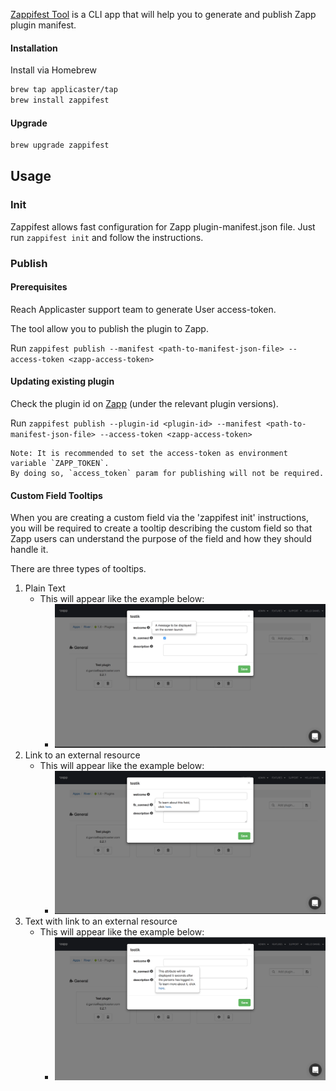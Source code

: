 [Zappifest Tool](https://github.com/applicaster/zappifest) is a CLI app that will help you to generate and publish Zapp plugin manifest.

#### Installation

Install via Homebrew
```bash
brew tap applicaster/tap
brew install zappifest
```

#### Upgrade
```bash
brew upgrade zappifest
```

## Usage
### Init
Zappifest allows fast configuration for Zapp plugin-manifest.json file.
Just run `zappifest init` and follow the instructions.

### Publish

#### Prerequisites
Reach Applicaster support team to generate User access-token.

The tool allow you to publish the plugin to Zapp.

Run `zappifest publish --manifest <path-to-manifest-json-file> --access-token <zapp-access-token>`

#### Updating existing plugin
Check the plugin id on [Zapp](https://zapp.applicaster.com/admin/plugins) (under the relevant plugin versions).

Run `zappifest publish --plugin-id <plugin-id> --manifest <path-to-manifest-json-file> --access-token <zapp-access-token>`

```
Note: It is recommended to set the access-token as environment variable `ZAPP_TOKEN`.
By doing so, `access_token` param for publishing will not be required.
```

#### Custom Field Tooltips

When you are creating a custom field via the 'zappifest init' instructions, you will be required to create a tooltip describing the custom field so that Zapp users can understand the purpose of the field and how they should handle it.

There are three types of tooltips.

1. Plain Text
    * This will appear like the example below:
        * ![plain_text_example](./plain_text.png)  
2. Link to an external resource
    * This will appear like the example below:
        * ![link_example](./link.png)  
3. Text with link to an external resource
    * This will appear like the example below:
        * ![text_with_link_example](./text_with_link.png)  
